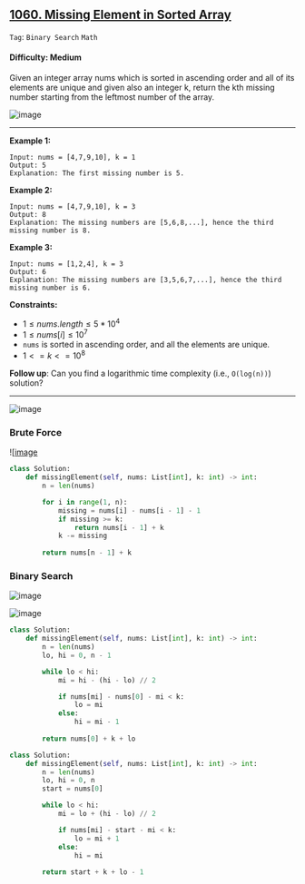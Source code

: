 ## [1060. Missing Element in Sorted Array](https://leetcode.com/problems/missing-element-in-sorted-array/)

```Tag```: ```Binary Search``` ```Math```

#### Difficulty: Medium

Given an integer array nums which is sorted in ascending order and all of its elements are unique and given also an integer k, return the kth missing number starting from the leftmost number of the array.

![image](https://github.com/quananhle/Python/assets/35042430/43e2a7dc-3321-4c3b-b028-e1ae32b4b13f)

---

__Example 1:__
```
Input: nums = [4,7,9,10], k = 1
Output: 5
Explanation: The first missing number is 5.
```

__Example 2:__
```
Input: nums = [4,7,9,10], k = 3
Output: 8
Explanation: The missing numbers are [5,6,8,...], hence the third missing number is 8.
```

__Example 3:__
```
Input: nums = [1,2,4], k = 3
Output: 6
Explanation: The missing numbers are [3,5,6,7,...], hence the third missing number is 6.
```

__Constraints:__

- $1 \le nums.length \le 5 * 10^{4}$
- $1 \le nums[i] \le 10^{7}$
- ```nums``` is sorted in ascending order, and all the elements are unique.
- $1 <= k <= 10^{8}$
 
__Follow up__: Can you find a logarithmic time complexity (i.e., ```O(log(n))```) solution?

---

![image](https://leetcode.com/problems/missing-element-in-sorted-array/Figures/1060/intro.png)

### Brute Force

![[image](https://leetcode.com/problems/missing-element-in-sorted-array/Figures/1060/1.png)

```Python
class Solution:
    def missingElement(self, nums: List[int], k: int) -> int:
        n = len(nums)

        for i in range(1, n):
            missing = nums[i] - nums[i - 1] - 1
            if missing >= k:
                return nums[i - 1] + k
            k -= missing
        
        return nums[n - 1] + k
```

### Binary Search

![image](https://leetcode.com/problems/missing-element-in-sorted-array/Figures/1060/b2.png)

![image](https://github.com/quananhle/Python/assets/35042430/1db00773-2298-43c2-b9dc-50b5dd0f19d0)

```Python
class Solution:
    def missingElement(self, nums: List[int], k: int) -> int:
        n = len(nums)
        lo, hi = 0, n - 1

        while lo < hi:
            mi = hi - (hi - lo) // 2

            if nums[mi] - nums[0] - mi < k:
                lo = mi
            else:
                hi = mi - 1
            
        return nums[0] + k + lo
```

```Python
class Solution:
    def missingElement(self, nums: List[int], k: int) -> int:
        n = len(nums)
        lo, hi = 0, n
        start = nums[0]

        while lo < hi:
            mi = lo + (hi - lo) // 2

            if nums[mi] - start - mi < k:
                lo = mi + 1
            else:
                hi = mi
            
        return start + k + lo - 1
```

